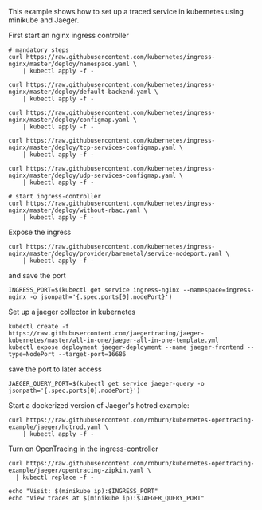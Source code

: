 This example shows how to set up a traced service in kubernetes using minikube and Jaeger.

First start an nginx ingress controller
```
# mandatory steps
curl https://raw.githubusercontent.com/kubernetes/ingress-nginx/master/deploy/namespace.yaml \
    | kubectl apply -f -

curl https://raw.githubusercontent.com/kubernetes/ingress-nginx/master/deploy/default-backend.yaml \
    | kubectl apply -f -

curl https://raw.githubusercontent.com/kubernetes/ingress-nginx/master/deploy/configmap.yaml \
    | kubectl apply -f -

curl https://raw.githubusercontent.com/kubernetes/ingress-nginx/master/deploy/tcp-services-configmap.yaml \
    | kubectl apply -f -

curl https://raw.githubusercontent.com/kubernetes/ingress-nginx/master/deploy/udp-services-configmap.yaml \
    | kubectl apply -f -

# start ingress-controller
curl https://raw.githubusercontent.com/kubernetes/ingress-nginx/master/deploy/without-rbac.yaml \
    | kubectl apply -f -
```

Expose the ingress
```
curl https://raw.githubusercontent.com/kubernetes/ingress-nginx/master/deploy/provider/baremetal/service-nodeport.yaml \
    | kubectl apply -f -
```
and save the port
```
INGRESS_PORT=$(kubectl get service ingress-nginx --namespace=ingress-nginx -o jsonpath='{.spec.ports[0].nodePort}')
```

Set up a jaeger collector in kubernetes
```
kubectl create -f https://raw.githubusercontent.com/jaegertracing/jaeger-kubernetes/master/all-in-one/jaeger-all-in-one-template.yml
kubectl expose deployment jaeger-deployment --name jaeger-frontend --type=NodePort --target-port=16686
```
save the port to later access
```
JAEGER_QUERY_PORT=$(kubectl get service jaeger-query -o jsonpath='{.spec.ports[0].nodePort}')
```

Start a dockerized version of Jaeger's hotrod example:
```
curl https://raw.githubusercontent.com/rnburn/kubernetes-opentracing-example/jaeger/hotrod.yaml \
    | kubectl apply -f -
```
Turn on OpenTracing in the ingress-controller
```
curl https://raw.githubusercontent.com/rnburn/kubernetes-opentracing-example/jaeger/opentracing-zipkin.yaml \
  | kubectl replace -f -
```

```
echo "Visit: $(minikube ip):$INGRESS_PORT"
echo "View traces at $(minikube ip):$JAEGER_QUERY_PORT"
```
